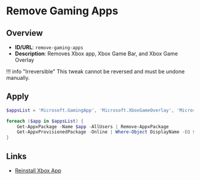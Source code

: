 # Remove Gaming Apps

## Overview
- **ID/URL**: `remove-gaming-apps`
- **Description**: Removes Xbox app, Xbox Game Bar, and Xbox Game Overlay

!!! info "Irreversible"
    This tweak cannot be reversed and must be undone manually.










## Apply

```powershell { .no-copy }  
$appsList = 'Microsoft.GamingApp', 'Microsoft.XboxGameOverlay', 'Microsoft.XboxGamingOverlay'

foreach ($app in $appsList) {
    Get-AppxPackage -Name $app -AllUsers | Remove-AppxPackage
    Get-AppxProvisionedPackage -Online | Where-Object DisplayName -EQ $app | Remove-AppxProvisionedPackage -Online
}

```



## Links
- [Reinstall Xbox App](https://apps.microsoft.com/detail/9mv0b5hzvk9z)
